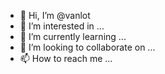 - 👋 Hi, I’m @vanlot
- 👀 I’m interested in ...
- 🌱 I’m currently learning ...
- 💞️ I’m looking to collaborate on ...
- 📫 How to reach me ...

<!---
vanlot/vanlot is a ✨ special ✨ repository because its `README.md` (this file) appears on your GitHub profile.
You can click the Preview link to take a look at your changes.
--->
